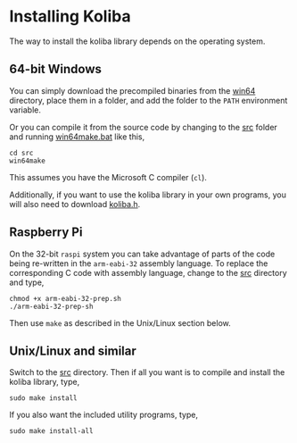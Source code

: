 # Installing Koliba

The way to install the koliba library depends on the
operating system.

## 64-bit Windows

You can simply download the precompiled binaries from
the [win64](./win64/) directory, place them in a folder,
and add the folder to the `PATH` environment variable.

Or you can compile it from the source code by changing
to the [src](./src/) folder and running
[win64make.bat](./src/win64make.bat) like this,

```
cd src
win64make
```

This assumes you have the Microsoft C compiler (`cl`).

Additionally, if you want to use the koliba library in your
own programs, you will also need to download [koliba.h](./src/koliba.h).

## Raspberry Pi

On the 32-bit `raspi` system you can take advantage
of parts of the code being re-written in the `arm-eabi-32`
assembly language. To replace the corresponding C code
with assembly language, change to the [src](./src)
directory and type,

``` /bin/sh
chmod +x arm-eabi-32-prep.sh
./arm-eabi-32-prep-sh
```

Then use `make` as described in the Unix/Linux section below.

## Unix/Linux and similar

Switch to the [src](./src) directory. Then if all you want
is to compile and install the koliba library, type,

``` /bin/sh
sudo make install
```

If you also want the included utility programs, type,

``` /bin/sh
sudo make install-all
```
